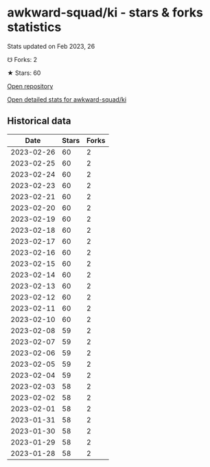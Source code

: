 # awkward-squad/ki - stars & forks statistics

Stats updated on Feb 2023, 26

☋ Forks: 2

★ Stars: 60

[Open repository](https://github.com/awkward-squad/ki)

[Open detailed stats for awkward-squad/ki](https://reviewgithub.com/rep/awkward-squad/ki)

## Historical data
| Date | Stars | Forks |
|------|-------|-------|
| 2023-02-26 | 60 | 2 | 
| 2023-02-25 | 60 | 2 | 
| 2023-02-24 | 60 | 2 | 
| 2023-02-23 | 60 | 2 | 
| 2023-02-21 | 60 | 2 | 
| 2023-02-20 | 60 | 2 | 
| 2023-02-19 | 60 | 2 | 
| 2023-02-18 | 60 | 2 | 
| 2023-02-17 | 60 | 2 | 
| 2023-02-16 | 60 | 2 | 
| 2023-02-15 | 60 | 2 | 
| 2023-02-14 | 60 | 2 | 
| 2023-02-13 | 60 | 2 | 
| 2023-02-12 | 60 | 2 | 
| 2023-02-11 | 60 | 2 | 
| 2023-02-10 | 60 | 2 | 
| 2023-02-08 | 59 | 2 | 
| 2023-02-07 | 59 | 2 | 
| 2023-02-06 | 59 | 2 | 
| 2023-02-05 | 59 | 2 | 
| 2023-02-04 | 59 | 2 | 
| 2023-02-03 | 58 | 2 | 
| 2023-02-02 | 58 | 2 | 
| 2023-02-01 | 58 | 2 | 
| 2023-01-31 | 58 | 2 | 
| 2023-01-30 | 58 | 2 | 
| 2023-01-29 | 58 | 2 | 
| 2023-01-28 | 58 | 2 | 

